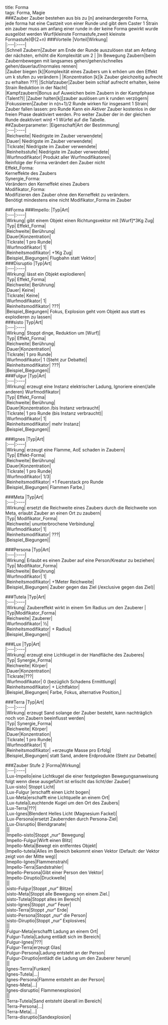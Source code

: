 title: Forma  
tags: Forma, Magie  
###Zauber
Zauber bestehen aus bis zu [n] aneinandergereite Forma,  
jede forma hat eine Castzeit von einer Runde und gibt dem Caster 1 Strain  
ein zauber muss am anfang einer runde in der keine Forma gewirkt wurde ausgelöst werden
Wurf(kleinste Formastufe,zweit kleinste Formastufe)@(2+n)
###Vorteile
|Vorteil|Wirkung|  
|:---|:----|  
|Schnell Zaubern|Zauber am Ende der Runde auszulösen stat am Anfang der nächsten, erhöht die Komplexität um 2 |
|In Bewegung Zaubern|beim Zaubernbewegen mit langsames gehen/gehen/schnelles gehen/dauerlauf/normales rennen|  
|Zauber biegen [k]|Komplexität eines Zaubers um k erhöen um den Effekt um k stufen zu verändern |
|Konzentration [k]|k Zauber gleichzeitig aufrecht zu erhalten ???|
|Schlafzauber|Zauber beim schlaf aufrecht erhalten, keine Strain Reduktion in der Nacht|  
|Kampfzaubern|Bonus auf Auweichen beim Zaubern in der Kampfphase (Talent?)|
|Zauber halten[k]|zauber auslösen um k runden verzögern| 
|Fokussieren|Zauber in n(n+1)/2 Runde wirken für insgesamt 1 Strain|
Zauber fallen lassen: pro Runde Kann ein Aktiver Zauber kostenlos in der freien Phase deaktiviert werden. Pro weiter Zauber der in der gleichen Runde deaktiviert wird +1 Würfel auf die Tabelle.  
##Zauberparameter:
|Eigenschaft|Art der Bestimmung|  
|:---|:----|  
|Reichweite| Niedrigste im Zauber verwendete|  
|Dauer| Niedrigste im Zauber verwendete|  
|Tickrate| Niedrigste im Zauber verwendete|  
|Reinheitsstufe| Niedrigste im Zauber verwendete|  
|Wurfmodifikator| Produkt aller Wurfmodifikatoren|  
Reinfolge der Forma verändert den Zauber nicht  
Effekt_Forma:  
Kerneffekte des Zaubers  
Synergie_Forma:  
Verändern den Kerneffekt eines Zaubers  
Modifikator_Forma:  
Modifizieren den Zauber ohne den Kerneffekt zu verändern.   
Benötigt mindestens eine nicht Modifikator_Forma im Zauber
  
    
##Forma
###Impello:
|Typ|Art|  
|:---|:----|  
|Wirkung| gibt einem Objekt einen Richtungsvektor mit [Wurf]*3Kg Zug|  
|Typ| Effekt_Forma|  
|Reichweite| Berührung|  
|Dauer|Konzentration|  
|Tickrate| 1 pro Runde|  
|Wurfmodifikator| 1|  
|Reinheitsmodifikator| +1Kg Zug|  
|Beispiel_Biegungen| Flugbahn statt Vektor|  
###Disruptio
|Typ|Art|  
|:---|:----|  
|Wirkung|  lässt ein Objekt explodieren|  
|Typ| Effekt_Forma|  
|Reichweite| Berührung|  
|Dauer| Keine|  
|Tickrate| Keine|  
|Wurfmodifikator| 1|  
|Reinheitsmodifikator| ???|  
|Beispiel_Biegungen| Fokus, Explosion geht vom Objekt aus statt es explodieren zu lassen|  
###sisto
|Typ|Art|  
|:---|:----|  
|Wirkung|  Stoppt dinge, Reduktion um [Wurf]|  
|Typ| Effekt_Forma|  
|Reichweite| Berührung|  
|Dauer|Konzentration|  
|Tickrate| 1 pro Runde|  
|Wurfmodifikator| 1 (Steht zur Debatte)|  
|Reinheitsmodifikator| ???|  
|Beispiel_Biegungen||  
###Fulgur
|Typ|Art|  
|:---|:----|  
|Wirkung|  erzeugt eine Instanz elektrischer Ladung, Ignoriere einen(/alle anderen) Wurfmodifikator|  
|Typ| Effekt_Forma|  
|Reichweite| Berührung|  
|Dauer|Konzentration /bis Instanz verbraucht|  
|Tickrate| 1 pro Runde (bis Instanz verbraucht)|  
|Wurfmodifikator| 1|  
|Reinheitsmodifikator|  mehr Instanz|  
|Beispiel_Biegungen||   
  
###Ignes
|Typ|Art|  
|:---|:----|  
|Wirkung|  erzeugt eine Flamme, AoE schaden in Zaubern|  
|Typ| Effekt-Forma|  
|Reichweite| Berührung|  
|Dauer|Konzentration|  
|Tickrate| 1 pro Runde|  
|Wurfmodifikator| 1/3|  
|Reinheitsmodifikator|  +1 Feuerstack pro Runde  
|Beispiel_Biegungen| Flammen Farbe,|  
  
    
###Meta
|Typ|Art|  
|:---|:----|  
|Wirkung|  ersetzt die Reichweite eines Zaubers durch die Reichweite von Meta, erlaubt Zauber an einen Ort zu zaubern|  
|Typ| Modifikator_Forma|  
|Reichweite| ununterbrochene Verbindung|  
|Wurfmodifikator| 1|  
|Reinheitsmodifikator| ???|  
|Beispiel_Biegungen||  
  
###Persona
|Typ|Art|  
|:---|:----|  
|Wirkung|  Erlaubt es einen Zauber auf eine Person/Kreatur zu beziehen|  
|Typ| Modifikator_Forma|  
|Reichweite| Berührung|  
|Wurfmodifikator| 1|  
|Reinheitsmodifikator|  +1Meter Reichweite|  
|Beispiel_Biegungen| Zauber gegen das Ziel (/exclusive gegen das Ziel)|  
  
###Tutela
|Typ|Art|  
|:---|:----|  
|Wirkung|  Zaubereffekt wirkt in einem 5m Radius um den Zauberer  |
|Typ|Modifikator_Forma|  
|Reichweite| Zauberer|  
|Wurfmodifikator| ½|  
|Reinheitsmodifikator| + Radius|  
|Beispiel_Biegungen||   

###Lux
|Typ|Art|  
|:---|:----|  
|Wirkung|  erzeugt eine Lichtkugel in der Handfläche des Zauberes|  
|Typ| Synergie_Forma|  
|Reichweite| Körper|  
|Dauer|Konzentration|  
|Tickrate|???|  
|Wurfmodifikator| 0 (bezüglich Schadens Ermittlung)|  
|Reinheitsmodifikator|  + Lichtfaktor|  
|Beispiel_Biegungen| Farbe, Fokus, alternative Position,|   
  
###Terra
|Typ|Art|  
|:---|:----|  
|Wirkung|  erzeugt Sand solange der Zauber besteht, kann nachträglich noch von Zaubern beeinflusst  werden|  
|Typ| Synergie_Forma|  
|Reichweite| Körper|  
|Dauer|Konzentration|  
|Tickrate| 1 pro Runde|  
|Wurfmodifikator| 1|  
|Reinheitsmodifikator| +erzeugte Masse pro Erfolg|  
|Beispiel_Biegungen| statt Sand, andere Erdprodukte (Steht zur Debatte)|  
  
###Zauber Stufe 2
|Forma|Wirkung|  
|:---|:----|     
|Lux-Impello|eine Lichtkugel die einer festgelegten Bewegungsanweisung folgt wenn diese  			ausgeführt ist erlischt das licht/der Zauber|  
|Lux-sisto| Stoppt Licht|  
|Lux-Fulgur |erschafft einen Licht bogen|  
|Lux-Meta|erschafft eine Lichtquelle an einem Ort|  
|Lux-tutela|Leuchtende Kugel um den Ort des Zaubers|  
|Lux-Terra|???|  
|Lux-Ignes|Blendent Helles Licht (Magnesium Fackel)|  
|Lux-Persona|ersetzt Zaubernden durch Persona-Ziel|  
|Lux-Disruptio|	Blendgranate|  
|||  
|Impello-sisto|Stoppt „nur“ Bewegung|  
|Impello-Fulgur|Wirft einen Blitz|  
|Impello-Meta|Bewegt ein entferntes Objekt|  
|Impello-tutela|Alles im Bereich bekommt einen Vektor (Default: der Vektor zeigt von der Mitte weg)|  
|Imepllo-Ignes|Flammenstrahl|  
|Impello-Terra|Sandstrahler|  
|Impello-Persona|Gibt einer Person den Vektor|  
|Impello-Diruptio|Druckwelle|  
|||  
|sisto-Fulgur|Stoppt „nur“ Blitze|   
|sisto-Meta|Stoppt alle Bewegung von einem Ziel.|  
|sisto-Tutela|Stoppt alles im Bereich|  
|sisto-Ignes|Stoppt „nur“ Feuer|  
|sisto-Terra|Stoppt „nur“ Erde|  
|sisto-Persona|Stoppt „nur“ die Person|  
|sisto-Diruptio|Stoppt „nur“ Explosives|  
|||  
|Fulgur-Meta|erschafft Ladung an einem Ort|  
|Fulgur-Tutela|Ladung entlädt sich im Bereich|  
|Fulgur-Ignes|???|  
|Fulgur-Terra|erzeugt Glas|  
|Fulgur-Persona|Ladung entsteht an der Person|  
|Fulgur-Diruptio|entlädt die Ladung um den Zauberer herum|  
|||  
|Ignes-Terrra|Funken|  
|Ignes-Tutela|...|  
|Ignes-Persona|Flamme entsteht an der Person|  
|Ignes-Meta|...|  
|Ignes-disruptio| Flammenexplosion|  
|||  
|Terra-Tutela|Sand entsteht überall im Bereich|  
|Terra-Persona|…|  
|Terra-Meta|...|  
|Terra-disruptio|Sandexplosion|  